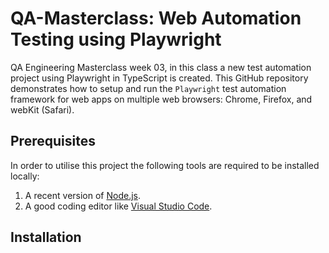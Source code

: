 # QA-Masterclass: Web Automation Testing using Playwright
QA Engineering Masterclass week 03, in this class a new test automation project using Playwright in TypeScript is created. This GitHub repository demonstrates how to setup and run the `Playwright` test automation framework for web apps on multiple web browsers: Chrome, Firefox, and webKit (Safari).

## Prerequisites

In order to utilise this project the following tools are required to be installed locally:

1. A recent version of [Node.js](https://nodejs.org/).
2. A good coding editor like [Visual Studio Code](https://code.visualstudio.com/).


## Installation

